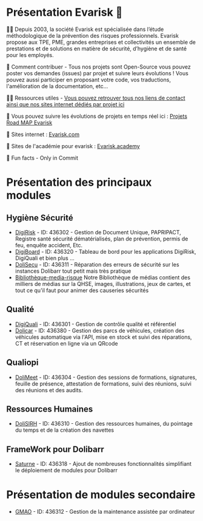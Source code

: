 # Présentation Evarisk 👋

🙋‍♀️ Depuis 2003, la société Evarisk est spécialisée dans l’étude méthodologique de la prévention des risques professionnels. Evarisk propose aux TPE, PME, grandes entreprises et collectivités un ensemble de prestations et de solutions en matière de sécurité, d’hygiène et de santé pour les employés.

🌈 Comment contribuer - Tous nos projets sont Open-Source vous pouvez poster vos demandes (issues) par projet et suivre leurs évolutions ! Vous pouvez aussi participer en proposant votre code, vos traductions, l'amélioration de la documentation, etc...

👩‍💻 Ressources utiles - [Vous pouvez retrouver tous nos liens de contact ainsi que nos sites internet dédiés par projet ici](https://www.evarisk.com/linktree)

🧙 Vous pouvez suivre les évolutions de projets en temps réel ici : [Projets Road MAP Evarisk](https://github.com/orgs/Evarisk/projects/40/views/1?layout=board)

👩‍ Sites internet : [Evarisk.com](https://www.evarisk.com/)

👩‍ Sites de l'académie pour evarisk : [Evarisk.academy](https://evarisk.academy)

🍿 Fun facts - Only in Commit

# Présentation des principaux modules
## Hygiène Sécurité
- [DigiRisk](https://github.com/Evarisk/Digirisk) - ID: 436302 - Gestion de Document Unique, PAPRIPACT, Registre santé sécurité dématérialisés, plan de prévention, permis de feu, enquête accident, Etc.
- [DigiBoard](https://github.com/Evarisk/digiboard) - ID: 436320 - Tableau de bord pour les applications DigiRisk, DigiQuali et bien plus ...
- [DoliSecu](https://github.com/Evarisk/dolisecu) - ID: 436311 - Réparation des erreurs de sécurité sur les instances Dolibarr tout petit mais très pratique
- [Bibliothèque-media-risque](https://github.com/Evarisk/bibliotheque-media-risque) Notre Bibliothèque de médias contient des milliers de médias sur la QHSE, images, illustrations, jeux de cartes, et tout ce qu'il faut pour animer des causeries sécurités
## Qualité
- [DigiQuali](https://github.com/Evarisk/DigiQuali) - ID: 436301 - Gestion de contrôle qualité et référentiel
- [Dolicar](https://github.com/Evarisk/dolicar) - ID: 436380 - Gestion des parcs de véhicules, création des véhicules automatique via l'API, mise en stock et suivi des réparations, CT et réservation en ligne via un QRcode
## Qualiopi
- [DoliMeet](https://github.com/Evarisk/dolimeet) - ID: 436304 - Gestion des sessions de formations, signatures, feuille de présence, attestation de formations, suivi des réunions, suivi des réunions et des audits.
## Ressources Humaines
- [DoliSIRH](https://github.com/Evarisk/DoliSIRH) - ID: 436310 - Gestion des ressources humaines, du pointage du temps et de la création des navettes
## FrameWork pour Dolibarr
- [Saturne](https://github.com/Evarisk/Saturne) - ID: 436318 - Ajout de nombreuses fonctionnalités simplifiant le déploiement de modules pour Dolibarr

# Présentation de modules secondaire
- [GMAO](https://github.com/Evarisk/gmao) - ID: 436312 - Gestion de la maintenance assistée par ordinateur








